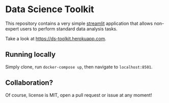 # Data Science Toolkit

This repository contains a very simple [streamlit](https://streamlit.io) application
that allows non-expert users to perform standard data analysis tasks.

Take a look at <https://ds-toolkit.herokuapp.com>.

## Running locally

Simply clone, run `docker-compose up`, then navigate to `localhost:8501`.

## Collaboration?

Of course, license is MIT, open a pull request or issue at any moment!

